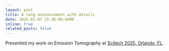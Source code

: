 ```yaml
---
layout: post
title: A long announcement with details
date: 2025-01-07 15:30:00-0400
inline: true
related_posts: false
---
```


Presented my work on Emission Tomography at [Scitech 2025, Orlando, FL](https://www.aiaa.org/SciTech).

